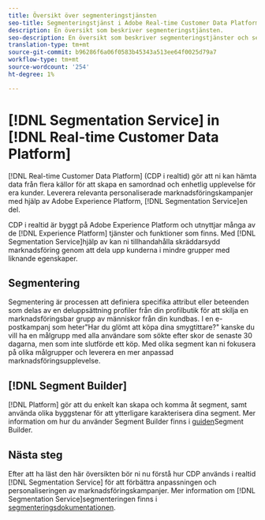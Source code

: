 ```yaml
---
title: Översikt över segmenteringstjänsten
seo-title: Segmenteringstjänst i Adobe Real-time Customer Data Platform
description: En översikt som beskriver segmenteringstjänsten.
seo-description: En översikt som beskriver segmenteringstjänster och segment i Adobe Real-time Customer Data Platform.
translation-type: tm+mt
source-git-commit: b96286f6a06f0583b45343a513ee64f0025d79a7
workflow-type: tm+mt
source-wordcount: '254'
ht-degree: 1%

---
```



# [!DNL Segmentation Service] in [!DNL Real-time Customer Data Platform]

[!DNL Real-time Customer Data Platform] (CDP i realtid) gör att ni kan hämta data från flera källor för att skapa en samordnad och enhetlig upplevelse för era kunder. Leverera relevanta personaliserade marknadsföringskampanjer med hjälp av Adobe Experience Platform, [!DNL Segmentation Service]en del.

CDP i realtid är byggt på Adobe Experience Platform och utnyttjar många av de [!DNL Experience Platform] tjänster och funktioner som finns. Med [!DNL Segmentation Service]hjälp av kan ni tillhandahålla skräddarsydd marknadsföring genom att dela upp kunderna i mindre grupper med liknande egenskaper.

## Segmentering

Segmentering är processen att definiera specifika attribut eller beteenden som delas av en deluppsättning profiler från din profilbutik för att skilja en marknadsföringsbar grupp av människor från din kundbas. I en e-postkampanj som heter&quot;Har du glömt att köpa dina smygtittare?&quot; kanske du vill ha en målgrupp med alla användare som sökte efter skor de senaste 30 dagarna, men som inte slutförde ett köp. Med olika segment kan ni fokusera på olika målgrupper och leverera en mer anpassad marknadsföringsupplevelse.

## [!DNL Segment Builder]

[!DNL Platform] gör att du enkelt kan skapa och komma åt segment, samt använda olika byggstenar för att ytterligare karakterisera dina segment. Mer information om hur du använder Segment Builder finns i [guiden](./segment-builder-guide.md)Segment Builder.

## Nästa steg

Efter att ha läst den här översikten bör ni nu förstå hur CDP används i realtid [!DNL Segmentation Service] för att förbättra anpassningen och personaliseringen av marknadsföringskampanjer. Mer information om [!DNL Segmentation Service]segmenteringen finns i [segmenteringsdokumentationen](../../segmentation/home.md).
